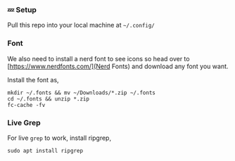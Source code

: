 ### 💤 Setup

Pull this repo into your local machine at `~/.config/`

### Font

We also need to install a nerd font to see icons so head over to [https://www.nerdfonts.com/](Nerd Fonts) and download any font you want.

Install the font as,
```
mkdir ~/.fonts && mv ~/Downloads/*.zip ~/.fonts
cd ~/.fonts && unzip *.zip
fc-cache -fv
```

### Live Grep
For live `grep` to work, install ripgrep,

```
sudo apt install ripgrep
```

